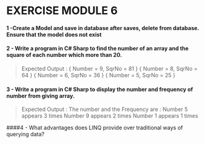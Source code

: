 # EXERCISE MODULE 6

#### 1 -Create a Model and save in database after saves, delete from database. Ensure that the model does not exist

#### 2 - Write a program in C# Sharp to find the number of an array and the square of each number which more than 20.

>Expected Output : 
{ Number = 9, SqrNo = 81 } 
{ Number = 8, SqrNo = 64 } 
{ Number = 6, SqrNo = 36 } 
{ Number = 5, SqrNo = 25 }


#### 3 - Write a program in C# Sharp to display the number and frequency of number from giving array. 
>Expected Output : 
The number and the Frequency are : 
Number 5 appears 3 times 
Number 9 appears 2 times 
Number 1 appears 1 times 

####4 - What advantages does LINQ provide over traditional ways of querying data? 